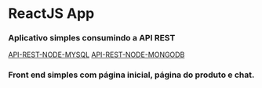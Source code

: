 # ReactJS App

### Aplicativo simples consumindo a API REST 
[API-REST-NODE-MYSQL](https://github.com/patrick095/api-rest-node-mysql)
[API-REST-NODE-MONGODB](https://github.com/patrick095/api-rest-node)


### Front end simples com página inicial, página do produto e chat.
